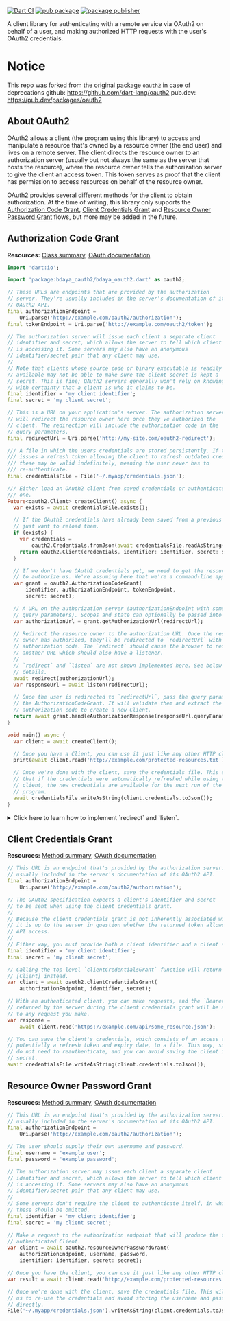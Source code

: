 [![Dart CI](https://github.com/Bdaya-Dev/bdaya_oauth2/actions/workflows/test-package.yml/badge.svg)](https://github.com/Bdaya-Dev/bdaya_oauth2/actions/workflows/test-package.yml)
[![pub package](https://img.shields.io/pub/v/bdaya_oauth2.svg)](https://pub.dev/packages/bdaya_oauth2)
[![package publisher](https://img.shields.io/pub/publisher/bdaya_oauth2.svg)](https://pub.dev/packages/bdaya_oauth2/publisher)

A client library for authenticating with a remote service via OAuth2 on behalf
of a user, and making authorized HTTP requests with the user's OAuth2
credentials.
# Notice

This repo was forked from the original package `oauth2` in case of deprecations
github: https://github.com/dart-lang/oauth2
pub.dev: https://pub.dev/packages/oauth2

## About OAuth2

OAuth2 allows a client (the program using this library) to access and manipulate
a resource that's owned by a resource owner (the end user) and lives on a remote
server. The client directs the resource owner to an authorization server
(usually but not always the same as the server that hosts the resource), where
the resource owner tells the authorization server to give the client an access
token. This token serves as proof that the client has permission to access
resources on behalf of the resource owner.

OAuth2 provides several different methods for the client to obtain
authorization. At the time of writing, this library only supports the
[Authorization Code Grant][authorizationCodeGrantSection],
[Client Credentials Grant][clientCredentialsGrantSection] and
[Resource Owner Password Grant][resourceOwnerPasswordGrantSection] flows, but
more may be added in the future.

## Authorization Code Grant

**Resources:** [Class summary][authorizationCodeGrantMethod],
[OAuth documentation][authorizationCodeGrantDocs]

```dart
import 'dart:io';

import 'package:bdaya_oauth2/bdaya_oauth2.dart' as oauth2;

// These URLs are endpoints that are provided by the authorization
// server. They're usually included in the server's documentation of its
// OAuth2 API.
final authorizationEndpoint =
    Uri.parse('http://example.com/oauth2/authorization');
final tokenEndpoint = Uri.parse('http://example.com/oauth2/token');

// The authorization server will issue each client a separate client
// identifier and secret, which allows the server to tell which client
// is accessing it. Some servers may also have an anonymous
// identifier/secret pair that any client may use.
//
// Note that clients whose source code or binary executable is readily
// available may not be able to make sure the client secret is kept a
// secret. This is fine; OAuth2 servers generally won't rely on knowing
// with certainty that a client is who it claims to be.
final identifier = 'my client identifier';
final secret = 'my client secret';

// This is a URL on your application's server. The authorization server
// will redirect the resource owner here once they've authorized the
// client. The redirection will include the authorization code in the
// query parameters.
final redirectUrl = Uri.parse('http://my-site.com/oauth2-redirect');

/// A file in which the users credentials are stored persistently. If the server
/// issues a refresh token allowing the client to refresh outdated credentials,
/// these may be valid indefinitely, meaning the user never has to
/// re-authenticate.
final credentialsFile = File('~/.myapp/credentials.json');

/// Either load an OAuth2 client from saved credentials or authenticate a new
/// one.
Future<oauth2.Client> createClient() async {
  var exists = await credentialsFile.exists();

  // If the OAuth2 credentials have already been saved from a previous run, we
  // just want to reload them.
  if (exists) {
    var credentials =
        oauth2.Credentials.fromJson(await credentialsFile.readAsString());
    return oauth2.Client(credentials, identifier: identifier, secret: secret);
  }

  // If we don't have OAuth2 credentials yet, we need to get the resource owner
  // to authorize us. We're assuming here that we're a command-line application.
  var grant = oauth2.AuthorizationCodeGrant(
      identifier, authorizationEndpoint, tokenEndpoint,
      secret: secret);

  // A URL on the authorization server (authorizationEndpoint with some additional
  // query parameters). Scopes and state can optionally be passed into this method.
  var authorizationUrl = grant.getAuthorizationUrl(redirectUrl);

  // Redirect the resource owner to the authorization URL. Once the resource
  // owner has authorized, they'll be redirected to `redirectUrl` with an
  // authorization code. The `redirect` should cause the browser to redirect to
  // another URL which should also have a listener.
  //
  // `redirect` and `listen` are not shown implemented here. See below for the
  // details.
  await redirect(authorizationUrl);
  var responseUrl = await listen(redirectUrl);

  // Once the user is redirected to `redirectUrl`, pass the query parameters to
  // the AuthorizationCodeGrant. It will validate them and extract the
  // authorization code to create a new Client.
  return await grant.handleAuthorizationResponse(responseUrl.queryParameters);
}

void main() async {
  var client = await createClient();

  // Once you have a Client, you can use it just like any other HTTP client.
  print(await client.read('http://example.com/protected-resources.txt'));

  // Once we're done with the client, save the credentials file. This ensures
  // that if the credentials were automatically refreshed while using the
  // client, the new credentials are available for the next run of the
  // program.
  await credentialsFile.writeAsString(client.credentials.toJson());
}
```

<details>
  <summary>Click here to learn how to implement `redirect` and `listen`.</summary>

--------------------------------------------------------------------------------

There is not a universal example for implementing `redirect` and `listen`,
because different options exist for each platform.

For Flutter apps, there's two popular approaches:

1.  Launch a browser using [url_launcher][] and listen for a redirect using
    [uni_links][].

    ```dart
      if (await canLaunch(authorizationUrl.toString())) {
        await launch(authorizationUrl.toString()); }

      // ------- 8< -------

      final linksStream = getLinksStream().listen((Uri uri) async {
       if (uri.toString().startsWith(redirectUrl)) {
         responseUrl = uri;
       }
     });
    ```

1.  Launch a WebView inside the app and listen for a redirect using
    [webview_flutter][].

    ```dart
      WebView(
        javascriptMode: JavascriptMode.unrestricted,
        initialUrl: authorizationUrl.toString(),
        navigationDelegate: (navReq) {
          if (navReq.url.startsWith(redirectUrl)) {
            responseUrl = Uri.parse(navReq.url);
            return NavigationDecision.prevent;
          }
          return NavigationDecision.navigate;
        },
        // ------- 8< -------
      );
    ```

For Dart apps, the best approach depends on the available options for accessing
a browser. In general, you'll need to launch the authorization URL through the
client's browser and listen for the redirect URL.
</details>

## Client Credentials Grant

**Resources:** [Method summary][clientCredentialsGrantMethod],
[OAuth documentation][clientCredentialsGrantDocs]

```dart
// This URL is an endpoint that's provided by the authorization server. It's
// usually included in the server's documentation of its OAuth2 API.
final authorizationEndpoint =
    Uri.parse('http://example.com/oauth2/authorization');

// The OAuth2 specification expects a client's identifier and secret
// to be sent when using the client credentials grant.
//
// Because the client credentials grant is not inherently associated with a user,
// it is up to the server in question whether the returned token allows limited
// API access.
//
// Either way, you must provide both a client identifier and a client secret:
final identifier = 'my client identifier';
final secret = 'my client secret';

// Calling the top-level `clientCredentialsGrant` function will return a
// [Client] instead.
var client = await oauth2.clientCredentialsGrant(
    authorizationEndpoint, identifier, secret);

// With an authenticated client, you can make requests, and the `Bearer` token
// returned by the server during the client credentials grant will be attached
// to any request you make.
var response =
    await client.read('https://example.com/api/some_resource.json');

// You can save the client's credentials, which consists of an access token, and
// potentially a refresh token and expiry date, to a file. This way, subsequent runs
// do not need to reauthenticate, and you can avoid saving the client identifier and
// secret.
await credentialsFile.writeAsString(client.credentials.toJson());
```

## Resource Owner Password Grant

**Resources:** [Method summary][resourceOwnerPasswordGrantMethod],
[OAuth documentation][resourceOwnerPasswordGrantDocs]

```dart
// This URL is an endpoint that's provided by the authorization server. It's
// usually included in the server's documentation of its OAuth2 API.
final authorizationEndpoint =
    Uri.parse('http://example.com/oauth2/authorization');

// The user should supply their own username and password.
final username = 'example user';
final password = 'example password';

// The authorization server may issue each client a separate client
// identifier and secret, which allows the server to tell which client
// is accessing it. Some servers may also have an anonymous
// identifier/secret pair that any client may use.
//
// Some servers don't require the client to authenticate itself, in which case
// these should be omitted.
final identifier = 'my client identifier';
final secret = 'my client secret';

// Make a request to the authorization endpoint that will produce the fully
// authenticated Client.
var client = await oauth2.resourceOwnerPasswordGrant(
    authorizationEndpoint, username, password,
    identifier: identifier, secret: secret);

// Once you have the client, you can use it just like any other HTTP client.
var result = await client.read('http://example.com/protected-resources.txt');

// Once we're done with the client, save the credentials file. This will allow
// us to re-use the credentials and avoid storing the username and password
// directly.
File('~/.myapp/credentials.json').writeAsString(client.credentials.toJson());
```

[authorizationCodeGrantDocs]: https://oauth.net/2/grant-types/authorization-code/
[authorizationCodeGrantMethod]: https://pub.dev/documentation/bdaya_oauth2/latest/bdaya_oauth2/AuthorizationCodeGrant-class.html
[authorizationCodeGrantSection]: #authorization-code-grant
[clientCredentialsGrantDocs]: https://oauth.net/2/grant-types/client-credentials/
[clientCredentialsGrantMethod]: https://pub.dev/documentation/bdaya_oauth2/latest/bdaya_oauth2/clientCredentialsGrant.html
[clientCredentialsGrantSection]: #client-credentials-grant
[resourceOwnerPasswordGrantDocs]: https://oauth.net/2/grant-types/password/
[resourceOwnerPasswordGrantMethod]: https://pub.dev/documentation/bdaya_oauth2/latest/bdaya_oauth2/resourceOwnerPasswordGrant.html
[resourceOwnerPasswordGrantSection]: #resource-owner-password-grant
[uni_links]: https://pub.dev/packages/uni_links
[url_launcher]: https://pub.dev/packages/url_launcher
[webview_flutter]: https://pub.dev/packages/webview_flutter
